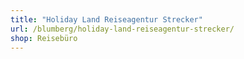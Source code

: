 ```yaml
---
title: "Holiday Land Reiseagentur Strecker"
url: /blumberg/holiday-land-reiseagentur-strecker/
shop: Reisebüro
---
```

